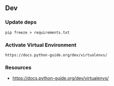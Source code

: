## Dev

### Update deps

```
pip freeze > requirements.txt
```

### Activate Virtual Environment

```
https://docs.python-guide.org/dev/virtualenvs/
```

### Resources

 - https://docs.python-guide.org/dev/virtualenvs/
